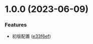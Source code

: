 # 1.0.0 (2023-06-09)


### Features

* 初版配置 ([e33f6ef](https://github.com/pansyjs/commitlint-config/commit/e33f6ef6fd6d7beb34022223194c81e836dc0919))
